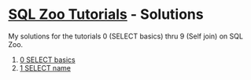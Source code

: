 # [SQL Zoo Tutorials](https://sqlzoo.net/wiki/SQL_Tutorial) - Solutions

My solutions for the tutorials 0 (SELECT basics) thru 9 (Self join) on SQL Zoo.

1. [0 SELECT basics](solutions/0-select-basics.md)
1. [1 SELECT name](solutions/1-select-name.md)
<!--
1. [2 SELECT from World](solutions/2-select-from-world.md)
1. [3 SELECT from Nobel](solutions/3-select-from-nobel.md)
1. [4 SELECT within SELECT](solutions/4-select-within-select.md)
1. [5 SUM and COUNT](solutions/5-sum-and-count.md)
1. [6 JOIN](solutions/6-join.md)
1. [7 More JOIN operations](solutions/7-more-join-operations.md)
1. [8 Using Null](solutions/8-using-null.md)
1. [8+ Numeric Examples](solutions/8-plus-numeric-examples.md)
1. [9- Window function](solutions/9-minus-window-function.md)
1. [9+ COVID 19](solutions/9-plus-covid-19.md)
1. [9 Self join](solutions/9-self-join.md)
-->
